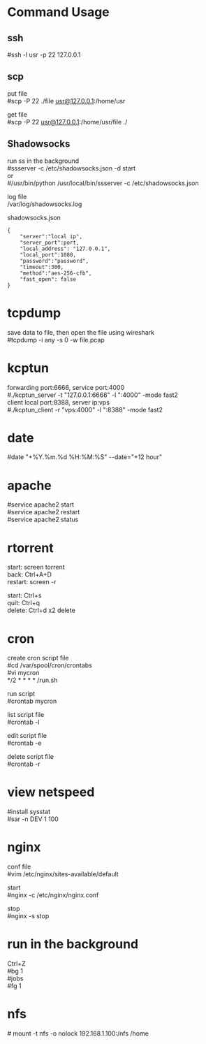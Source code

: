 # Command Usage

## ssh
\#ssh -l usr -p 22 127.0.0.1

## scp
put file  
\#scp -P 22 ./file usr@127.0.0.1:/home/usr  
  
get file     
\#scp -P 22 usr@127.0.0.1:/home/usr/file ./

## Shadowsocks
run ss in the background  
\#ssserver -c /etc/shadowsocks.json -d start  
or  
\#/usr/bin/python /usr/local/bin/ssserver -c /etc/shadowsocks.json  
  
log file  
/var/log/shadowsocks.log

shadowsocks.json  
```  
{
    "server":"local ip",  
    "server_port":port,  
    "local_address": "127.0.0.1",  
    "local_port":1080,  
    "password":"password",  
    "timeout":300,  
    "method":"aes-256-cfb",  
    "fast_open": false  
}
```
# tcpdump
save data to file, then open the file using wireshark  
\#tcpdump -i any -s 0 -w file.pcap
# kcptun
forwarding port:6666, service port:4000  
\#./kcptun_server -t "127.0.0.1:6666" -l ":4000" -mode fast2  
client local port:8388, server ip:vps  
\#./kcptun_client -r "vps:4000" -l ":8388" -mode fast2
# date
\#date "+%Y.%m.%d %H:%M:%S" --date="+12 hour"
# apache
\#service apache2 start  
\#service apache2 restart  
\#service apache2 status  
# rtorrent
start: 		screen torrent  
back: 		Ctrl+A+D  
restart:	screen -r  

start: Ctrl+s  
quit: Ctrl+q  
delete: Ctrl+d	x2 delete  
# cron 
create cron script file  
\#cd  /var/spool/cron/crontabs  
 #vi mycron   
*/2 * * * * /run.sh

run script    
 #crontab mycron  

list script file  
 #crontab -l

edit script  file  
 #crontab -e

delete script  file  
 #crontab -r
# view netspeed
\#install sysstat  
\#sar -n DEV 1 100
# nginx
conf file  
\#vim /etc/nginx/sites-available/default

start  
\#nginx -c /etc/nginx/nginx.conf

stop  
\#nginx -s stop  
# run in the background
Ctrl+Z  
\#bg 1  
\#jobs  
\#fg 1  

# nfs
\# mount -t nfs -o nolock 192.168.1.100:/nfs /home
